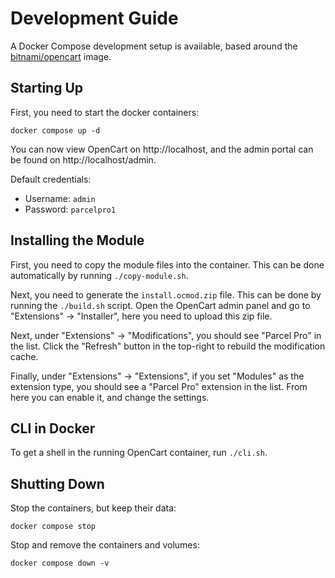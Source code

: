 # Development Guide

A Docker Compose development setup is available, based around the [bitnami/opencart](https://hub.docker.com/r/bitnami/opencart) image.

## Starting Up

First, you need to start the docker containers:

```shell
docker compose up -d
```

You can now view OpenCart on http://localhost, and the admin portal can be found on http://localhost/admin.

Default credentials:

- Username: `admin`
- Password: `parcelpro1`

## Installing the Module

First, you need to copy the module files into the container.
This can be done automatically by running `./copy-module.sh`.

Next, you need to generate the `install.ocmod.zip` file.
This can be done by running the `./build.sh` script.
Open the OpenCart admin panel and go to "Extensions" -> "Installer",
here you need to upload this zip file.

Next, under "Extensions" -> "Modifications", you should see "Parcel Pro" in the list.
Click the "Refresh" button in the top-right to rebuild the modification cache.

Finally, under "Extensions" -> "Extensions", if you set "Modules" as the extension type, you should see a "Parcel Pro" extension in the list.
From here you can enable it, and change the settings.

## CLI in Docker

To get a shell in the running OpenCart container, run `./cli.sh`.

## Shutting Down

Stop the containers, but keep their data:

```shell
docker compose stop
```

Stop and remove the containers and volumes:

```shell
docker compose down -v
```

